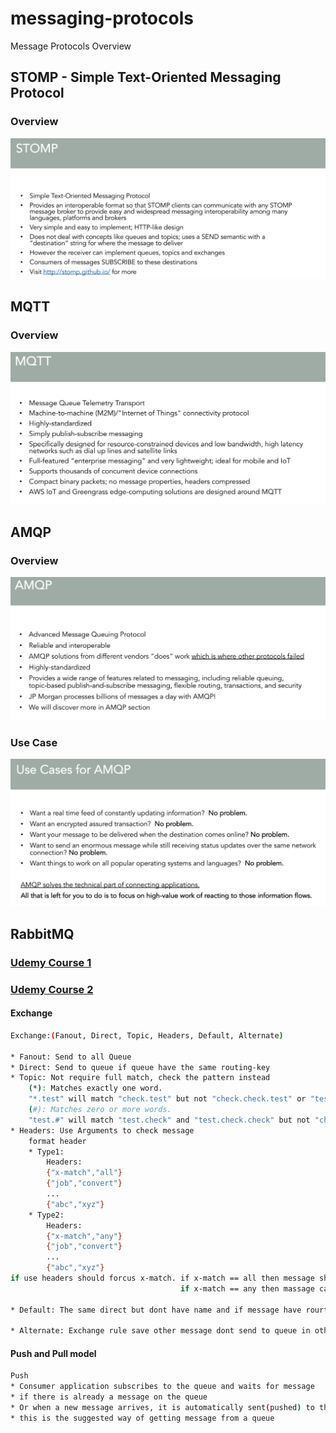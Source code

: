 # messaging-protocols
Message Protocols Overview

## STOMP - Simple Text-Oriented Messaging Protocol
### Overview
<img src="Image/STOMP.png" alt="STOMP" >

## MQTT
### Overview
<img src="Image/MQTT.png" alt="MQTT" >

## AMQP
### Overview
<img src="Image/AMQP.png" alt="AMQP" >

### Use Case
<img src="Image/UseCaseForAMQP.png" alt="Use Case" >

## RabbitMQ
### [Udemy Course 1](https://www.udemy.com/course/learn-rabbitmq-asynchronous-messaging-with-java-and-spring/)
### [Udemy Course 2](https://www.udemy.com/course/rabbitmq-and-messaging-concepts/)

#### Exchange
```bash
Exchange:(Fanout, Direct, Topic, Headers, Default, Alternate)

* Fanout: Send to all Queue
* Direct: Send to queue if queue have the same routing-key
* Topic: Not require full match, check the pattern instead 
    (*): Matches exactly one word.
    "*.test" will match "check.test" but not "check.check.test" or "test.check"
    (#): Matches zero or more words.
    "test.#" will match "test.check" and "test.check.check" but not "check.test"
* Headers: Use Arguments to check message
    format header
    * Type1:
        Headers:
        {"x-match","all"}
        {"job","convert"}
        ...
        {"abc","xyz"}
    * Type2:
        Headers:
        {"x-match","any"}
        {"job","convert"}
        ...
        {"abc","xyz"}
if use headers should forcus x-match. if x-match == all then message should the same header to pass 
                                      if x-match == any then massage can the same one arguments

* Default: The same direct but dont have name and if message have rourting-key the same name queue then pass

* Alternate: Exchange rule save other message dont send to queue in other exchange (if exchange want cover miss message can add "alternate-exchange" key for an exchange ). fanout exchanges, which do not perform any filtering, are good for using as an "alternate exchange"
```

#### Push and Pull model
```bash
Push
* Consumer application subscribes to the queue and waits for message
* if there is already a message on the queue
* Or when a new message arrives, it is automatically sent(pushed) to the consumer application.
* this is the suggested way of getting message from a queue
```

